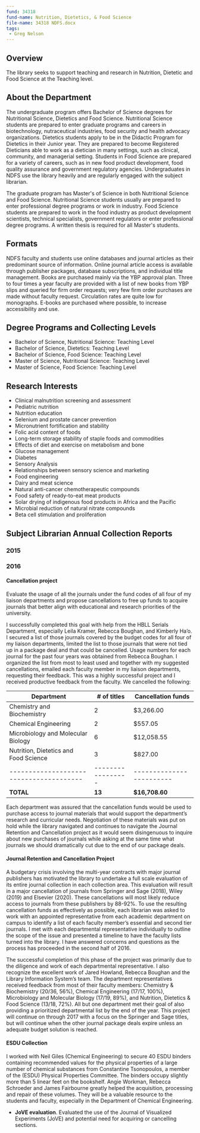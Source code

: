 ```yaml
---
fund: 34318
fund-name: Nutrition, Dietetics, & Food Science
file-name: 34318 NDFS.docx
tags:
 - Greg Nelson
---
```


## Overview

The library seeks to support teaching and research in Nutrition, Dietetic and Food Science at the Teaching level.

## About the Department

The undergraduate program offers Bachelor of Science degrees for Nutritional Science, Dietetics and Food Science. Nutritional Science students are prepared to enter graduate programs and careers in biotechnology, nutraceutical industries, food security and health advocacy organizations. Dietetics students apply to be in the Didactic Program for Dietetics in their Junior year. They are prepared to become Registered Dieticians able to work as a dietician in many settings, such as clinical, community, and managerial setting. Students in Food Science are prepared for a variety of careers, such as in new food product development, food quality assurance and government regulatory agencies. Undergraduates in NDFS use the library heavily and are regularly engaged with the subject librarian.

The graduate program has Master&#39;s of Science in both Nutritional Science and Food Science.  Nutritional Science students usually are prepared to enter professional degree programs or work in industry. Food Science students are prepared to work in the food industry as product development scientists, technical specialists, government regulators or enter professional degree programs. A written thesis is required for all Master&#39;s students.

## Formats

NDFS faculty and students use online databases and journal articles as their predominant source of information. Online journal article access is available through publisher packages, database subscriptions, and individual title management. Books are purchased mainly via the YBP approval plan. Three to four times a year faculty are provided with a list of new books from YBP slips and queried for firm order requests; very few firm order purchases are made without faculty request. Circulation rates are quite low for monographs. E-books are purchased where possible, to increase accessibility and use.

## Degree Programs and Collecting Levels

- Bachelor of Science, Nutritional Science: Teaching Level
- Bachelor of Science, Dietetics: Teaching Level
- Bachelor of Science, Food Science: Teaching Level
- Master of Science, Nutritional Science: Teaching Level
- Master of Science, Food Science: Teaching Level

## Research Interests

- Clinical malnutrition screening and assessment
- Pediatric nutrition
- Nutrition education
- Selenium and prostate cancer prevention
- Micronutrient fortification and stability
- Folic acid content of foods
- Long-term storage stability of staple foods and commodities
- Effects of diet and exercise on metabolism and bone
- Glucose management
- Diabetes
- Sensory Analysis
- Relationships between sensory science and marketing
- Food engineering
- Dairy and meat science
- Natural anti-cancer chemotherapeutic compounds
- Food safety of ready-to-eat meat products
- Solar drying of indigenous food products in Africa and the Pacific
- Microbial reduction of natural nitrate compounds
- Beta cell stimulation and proliferation

## Subject Librarian Annual Collection Reports

### 2015

### 2016

#### Cancellation project

Evaluate the usage of all the journals under the fund codes of all four of my liaison departments and propose cancellations to free up funds to acquire journals that better align with educational and research priorities of the university. 

I successfully completed this goal with help from the HBLL Serials Department, especially Leila Kramer, Rebecca Boughan, and Kimberly Ha’o. I secured a list of those journals covered by the budget codes for all four of my liaison departments, limited the list to those journals that were not tied up in a package deal and that could be cancelled. Usage numbers for each journal for the past four years was obtained from Rebecca Boughan. I organized the list from most to least used and together with my suggested cancellations, emailed each faculty member in my liaison departments, requesting their feedback. This was a highly successful project and I received productive feedback from the faculty. We cancelled the following: 

| **Department**                        | **# of titles** | **Cancellation funds** |
|---------------------------------------|-----------------|------------------------|
| Chemistry and Biochemistry            | 2               | $3,266.00              |
| Chemical Engineering                  | 2               | $557.05                |
| Microbiology and Molecular Biology    | 6               | $12,058.55             |
| Nutrition, Dietetics and Food Science | 3               | $827.00                |
|---------------------------------------|-----------------|------------------------|
| **TOTAL**                             | **13**          | **$16,708.60**         |

Each department was assured that the cancellation funds would be used to purchase access to journal materials that would support the department’s research and curricular needs. Negotiation of these materials was put on hold while the library navigated and continues to navigate the Journal Retention and Cancellation project as it would seem disingenuous to inquire about new purchases of journals while asking at the same time what journals we should dramatically cut due to the end of our package deals.

#### Journal Retention and Cancellation Project

A budgetary crisis involving the multi-year contracts with major journal publishers has motivated the library to undertake a full scale evaluation of its entire journal collection in each collection area. This evaluation will result in a major cancellation of journals from Springer and Sage (2018), Wiley (2019) and Elsevier (2020). These cancellations will most likely reduce access to journals from these publishers by 88-92%. To use the resulting cancellation funds as effectively as possible, each librarian was asked to work with an appointed representative from each academic department on campus to identify a list of each faculty member’s essential and second tier journals. I met with each departmental representative individually to outline the scope of the issue and presented a timeline to have the faculty lists turned into the library. I have answered concerns and questions as the process has proceeded in the second half of 2016. 

The successful completion of this phase of the project was primarily due to the diligence and work of each departmental representative. I also recognize the excellent work of Jared Howland, Rebecca Boughan and the Library Information System’s team. The department representatives received feedback from most of their faculty members: Chemistry & Biochemistry (20/36, 56%), Chemical Engineering (17/17, 100%), Microbiology and Molecular Biology (17/19, 89%), and Nutrition, Dietetics & Food Science (13/18, 72%). All but one department met their goal of also providing a prioritized departmental list by the end of the year. This project will continue on through 2017 with a focus on the Springer and Sage titles, but will continue when the other journal package deals expire unless an adequate budget solution is reached.

#### ESDU Collection

I worked with Neil Giles (Chemical Engineering) to secure 40 ESDU binders containing recommended values for the physical properties of a large number of chemical substances from Constantine Tsonopoulos, a member of the (ESDU) Physical Properties Committee. The binders occupy slightly more than 5 linear feet on the bookshelf. Angie Workman, Rebecca Schroeder and James Fairbourne greatly helped the acquisition, processing and repair of these volumes. They will be a valuable resource to the students and faculty, especially in the Department of Chemical Engineering.

- **JoVE evaluation**. Evaluated the use of the Journal of Visualized Experiments (JoVE) and potential need for acquiring or cancelling sections.
